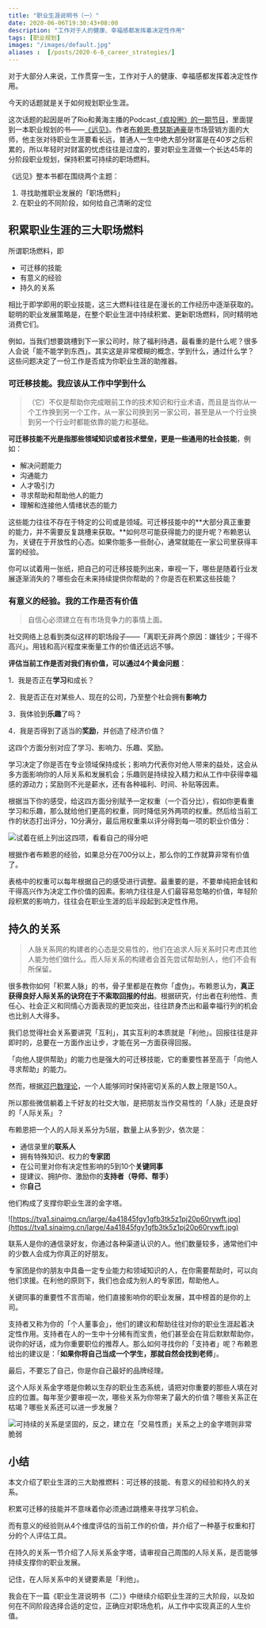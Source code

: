 ```yaml
---
title: "职业生涯说明书（一）"
date: 2020-06-06T19:30:43+08:00
description: "工作对于人的健康、幸福感都发挥着决定性作用"
tags: [职业规划]
images: "/images/default.jpg"
aliases :  [/posts/2020-6-6_career_strategies/]
---
```


对于大部分人来说，工作贯穿一生，工作对于人的健康、幸福感都发挥着决定性作用。

今天的话题就是关于如何规划职业生涯。

这次话题的起因是听了Rio和黄海主播的Podcast[《疯投圈》的一期节目](https://crazy.capital/44)，里面提到一本职业规划的书——[《远见》](https://book.douban.com/subject/27609489/)。作者[布赖恩·费瑟斯通豪](https://book.douban.com/subject_search?search_text=%E5%B8%83%E8%B5%96%E6%81%A9%C2%B7%E8%B4%B9%E7%91%9F%E6%96%AF%E9%80%9A%E8%B1%AA)是市场营销方面的大师，他主张对待职业生涯要看长远，普通人一生中绝大部分财富是在40岁之后积累的，所以年轻时对财富的忧虑往往是过度的，要对职业生涯做一个长达45年的分阶段职业规划，保持积累可持续的职场燃料。

《远见》整本书都在围绕两个主题：

1. 寻找助推职业发展的「职场燃料」
2. 在职业的不同阶段，如何给自己清晰的定位

## 积累职业生涯的三大职场燃料

所谓职场燃料，即

- 可迁移的技能
- 有意义的经验
- 持久的关系

相比于即学即用的职业技能，这三大燃料往往是在漫长的工作经历中逐渐获取的。聪明的职业发展策略是，在整个职业生涯中持续积累、更新职场燃料，同时精明地消费它们。

例如，当我们想要跳槽到下一家公司时，除了福利待遇，最看重的是什么呢？很多人会说「能不能学到东西」。其实这是非常模糊的概念，学到什么，通过什么学？这些问题决定了一份工作是否成为你职业生涯的助推器。

### 可迁移技能。我应该从工作中学到什么

> （它）不仅是帮助你完成眼前工作的技术知识和行业术语，而且是当你从一个工作换到另一个工作，从一家公司换到另一家公司，甚至是从一个行业换到另一个行业时都能依靠的能力和基础。

**可迁移技能不光是指那些领域知识或者技术壁垒，更是一些通用的社会技能**，例如：

- 解决问题能力
- 沟通能力
- 人才吸引力
- 寻求帮助和帮助他人的能力
- 理解和连接他人情绪状态的能力

这些能力往往不存在于特定的公司或是领域。可迁移技能中的**大部分真正重要的能力，并不需要反复跳槽来获取。**如何尽可能获得能力的提升呢？布赖恩认为，关键在于开放性的心态。如果你能多一些耐心，通常就能在一家公司里获得丰富的经验。

你可以试着用一张纸，把自己的可迁移技能列出来，审视一下，哪些是随着行业发展逐渐消失的？哪些会在未来持续提供你帮助的？你是否在积累这些技能？

### 有意义的经验。我的工作是否有价值

> 自信心必须建立在有市场竞争力的事情上面。

社交网络上总看到类似这样的职场段子——「离职无非两个原因：嫌钱少；干得不高兴」。用钱和高兴程度来衡量工作的价值还远远不够。

**评估当前工作是否对我们有价值，可以通过4个黄金问题**：

1．我是否正在**学习**和成长？

2．我是否正在对某些人、现在的公司，乃至整个社会拥有**影响力**

3．我体验到**乐趣**了吗？

4．我是否得到了适当的**奖励**，并创造了经济价值？

这四个方面分别对应了学习、影响力、乐趣、奖励。

学习决定了你是否在专业领域保持成长；影响力代表你对他人带来的益处，这会从多方面影响你的人际关系和发展机会；乐趣则是持续投入精力和从工作中获得幸福感的源动力；奖励则不光是薪水，还有各种福利、时间、补贴等因素。

根据当下你的感受，给这四方面分别赋予一定权重（一个百分比），假如你更看重学习和乐趣，那么就给他们更高的权重，同时降低另外两项的权重。然后给当前工作的状态打出评分，10分满分，最后用权重乘以评分得到每一项的职业价值分：

![试着在纸上列出这四项，看看自己的得分吧](https://tva1.sinaimg.cn/large/4a41845fgy1gfb2tptkq6j218i0d8gn3.jpg)

根据作者布赖恩的经验，如果总分在700分以上，那么你的工作就算非常有价值了。

表格中的权重可以每年根据自己的感受进行调整。最重要的是，不要单纯把金钱和干得高兴作为决定工作价值的因素。影响力往往是人们最容易忽略的价值，年轻阶段积累的影响力，往往会在职业生涯的后半段起到决定性作用。

## 持久的关系

> 人脉关系网的构建者的心态是交易性的，他们在追求人际关系时只考虑其他人能为他们做什么。而人际关系的构建者会首先尝试帮助别人，他们不会有所保留。

很多教你如何「积累人脉」的书，骨子里都是在教你「虚伪」。布赖恩认为，**真正获得良好人际关系的诀窍在于不索取回报的付出**。根据研究，付出者在利他性、责任心、社会正义和同情心方面表现的更加突出，往往跻身杰出和最幸福行列的机会也比别人大得多。

我们总觉得社会关系要讲究「互利」，其实互利的本质就是「利他」。回报往往是非即时的，总要在一方面作出让步，才能在另一方面获得回报。

「向他人提供帮助」的能力也是强大的可迁移技能，它的重要性甚至高于「向他人寻求帮助」的能力。

然而，根据[邓巴数理论](https://zh.wikipedia.org/zh-hans/%E9%82%93%E5%B7%B4%E6%95%B0)，一个人能够同时保持密切关系的人数上限是150人。

所以那些微信躺着上千好友的社交大咖，是把朋友当作交易性的「人脉」还是良好的「人际关系」？

布赖恩把一个人的人际关系分为5层，数量上从多到少，依次是：

- 通信录里的**联系人**
- 拥有特殊知识、权力的**专家团**
- 在公司里对你有决定性影响的5到10个**关键同事**
- 提建议、拥护你、激励你的**支持者（导师、帮手）**
- 你**自己**

他们构成了支撑你职业生涯的金字塔。

![https://tva1.sinaimg.cn/large/4a41845fgy1gfb3tk5z1pj20p60rywft.jpg](https://tva1.sinaimg.cn/large/4a41845fgy1gfb3tk5z1pj20p60rywft.jpg)

联系人是你的通信录好友，你通过各种渠道认识的人。他们数量较多，通常他们中的少数人会成为你真正的好朋友。

专家团是你的朋友中具备一定专业能力和领域知识的人，在你需要帮助时，可以向他们求援。在利他的原则下，我们也会成为别人的专家团，帮助他人。

关键同事的重要性不言而喻，他们直接影响你的职业发展，其中榜首的是你的上司。

支持者又称为你的「个人董事会」，他们的建议和帮助往往对你的职业生涯起着决定性作用。支持者在人的一生中十分稀有而宝贵，他们甚至会在背后默默帮助你，说你的好话，成为你重要职位的推荐人。那么如何寻找你的「支持者」呢？布赖恩给出的建议是：「**如果你将自己当成一个学生，那就自然会找到老师**」。

最后，不要忘了自己，你是你自己最好的品牌经理。

这个人际关系金字塔是你赖以生存的职业生态系统，请把对你重要的那些人填在对应的位置。每年至少要审视一次，哪些关系为你带来了最大的价值？哪些关系正在枯竭？哪些关系还可以进一步发展？

![可持续的关系是坚固的，反之，建立在「交易性质」关系之上的金字塔则非常脆弱](https://tva1.sinaimg.cn/large/007S8ZIlly1gfisgq9qzxg30by090nna.gif)

## 小结

本文介绍了职业生涯的三大助推燃料：可迁移的技能、有意义的经验和持久的关系。

积累可迁移的技能并不意味着你必须通过跳槽来寻找学习机会。

而有意义的经验则从4个维度评估的当前工作的价值，并介绍了一种基于权重和打分的个人评估工具。

在持久的关系一节介绍了人际关系金字塔，请审视自己周围的人际关系，是否能够持续支撑你的职业发展。

记住，在人际关系中的关键要素是「利他」。

我会在下一篇《职业生涯说明书（二）》中继续介绍职业生涯的三大阶段，以及如何在不同阶段选择合适的定位，正确应对职场危机，从工作中实现真正的人生价值。